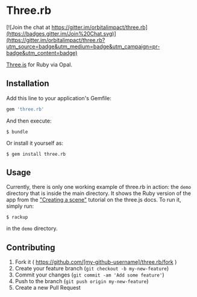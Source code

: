 # Three.rb

[![Join the chat at https://gitter.im/orbitalimpact/three.rb](https://badges.gitter.im/Join%20Chat.svg)](https://gitter.im/orbitalimpact/three.rb?utm_source=badge&utm_medium=badge&utm_campaign=pr-badge&utm_content=badge)

[Three.js](http://threejs.org) for Ruby via Opal.

## Installation

Add this line to your application's Gemfile:

```ruby
gem 'three.rb'
```

And then execute:

    $ bundle

Or install it yourself as:

    $ gem install three.rb

## Usage
Currently, there is only one working example of three.rb in action: the `demo` directory that is inside the main directory.
It shows the Ruby version of the app from the ["Creating a scene"](http://threejs.org/docs/#Manual/Introduction/Creating_a_scene) tutorial on the three.js docs.
To run it, simply run:

    $ rackup

in the `demo` directory.

## Contributing

1. Fork it ( https://github.com/[my-github-username]/three.rb/fork )
2. Create your feature branch (`git checkout -b my-new-feature`)
3. Commit your changes (`git commit -am 'Add some feature'`)
4. Push to the branch (`git push origin my-new-feature`)
5. Create a new Pull Request
